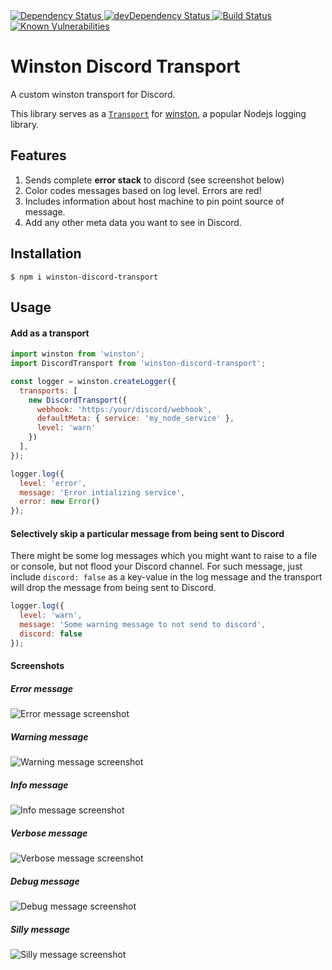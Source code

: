 <!-- Dependency Status -->
<a href="https://david-dm.org/sidhantpanda/winston-discord-transport">
  <img src="https://david-dm.org/sidhantpanda/winston-discord-transport.svg" alt="Dependency Status" />
</a>
<!-- devDependency Status -->
<a href="https://david-dm.org/sidhantpanda/winston-discord-transport#info=devDependencies">
  <img src="https://david-dm.org/sidhantpanda/winston-discord-transport/dev-status.svg" alt="devDependency Status" />
</a>
<a href="https://travis-ci.org/sidhantpanda/winston-discord-transport">
  <img src="https://travis-ci.org/sidhantpanda/winston-discord-transport.svg?branch=master" alt="Build Status" />
</a>
<a href="https://snyk.io//test/github/sidhantpanda/winston-discord-transport?targetFile=package.json">
  <img src="https://snyk.io//test/github/sidhantpanda/winston-discord-transport/badge.svg?targetFile=package.json" alt="Known Vulnerabilities" data-canonical-src="https://snyk.io//test/github/sidhantpanda/winston-discord-transport?targetFile=package.json" style="max-width:100%;">
</a>

# Winston Discord Transport
A custom winston transport for Discord.

This library serves as a [`Transport`](https://github.com/winstonjs/winston#transports) for [winston](https://github.com/winstonjs/winston), a popular Nodejs logging library.

## Features
1. Sends complete **error stack** to discord (see screenshot below)
2. Color codes messages based on log level. Errors are red!
3. Includes information about host machine to pin point source of message.
4. Add any other meta data you want to see in Discord.

## Installation
```
$ npm i winston-discord-transport
```

## Usage

#### Add as a transport
```javascript
import winston from 'winston';
import DiscordTransport from 'winston-discord-transport';

const logger = winston.createLogger({
  transports: [
    new DiscordTransport({
      webhook: 'https:/your/discord/webhook',
      defaultMeta: { service: 'my_node_service' },
      level: 'warn'
    })
  ],
});

logger.log({
  level: 'error',
  message: 'Error intializing service',
  error: new Error()
});
```

#### Selectively skip a particular message from being sent to Discord
There might be some log messages which you might want to raise to a file or console, but not flood your Discord channel.
For such message, just include `discord: false` as a key-value in the log message and the transport will drop the message from being sent to Discord.

```javascript
logger.log({
  level: 'warn',
  message: 'Some warning message to not send to discord',
  discord: false
});
```

#### Screenshots
##### Error message
<img src="https://i.ibb.co/nsQR12X/Screenshot-2019-09-18-at-7-04-59-PM.png" alt="Error message screenshot" >

##### Warning message
<img src="https://i.ibb.co/TrFspkw/Screenshot-2019-09-18-at-7-05-30-PM.png" alt="Warning message screenshot" >

##### Info message
<img src="https://i.ibb.co/7ygj3Y9/Screenshot-2019-09-18-at-7-05-24-PM.png" alt="Info message screenshot" >

##### Verbose message
<img src="https://i.ibb.co/55p3tMX/Screenshot-2019-09-18-at-7-05-19-PM.png" alt="Verbose message screenshot" >

##### Debug message
<img src="https://i.ibb.co/8cbfxPP/Screenshot-2019-09-18-at-7-05-13-PM.png" alt="Debug message screenshot" >

##### Silly message
<img src="https://i.ibb.co/ZfrGPbF/Screenshot-2019-09-18-at-7-05-08-PM.png" alt="Silly message screenshot" >
